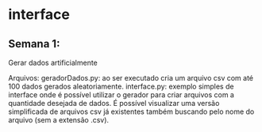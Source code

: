 # interface

## Semana 1:
Gerar dados artificialmente


Arquivos:
geradorDados.py: ao ser executado cria um arquivo csv com até 100 dados gerados aleatoriamente.
interface.py: exemplo simples de interface onde é possível utilizar o gerador para criar arquivos com a quantidade desejada de dados. É possível visualizar uma versão simplificada de arquivos csv já existentes também buscando pelo nome do arquivo (sem a extensão .csv). 
